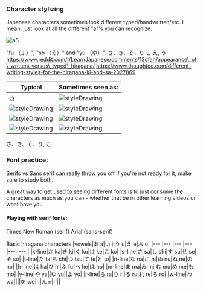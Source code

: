 ### Character stylizing

Japanese characters sometimes look different typed/handwritten/etc. I mean, just look at all the different "a"'s you can recognize:

![aS](https://upload.wikimedia.org/wikipedia/commons/thumb/4/40/A-small_glyphs.svg/586px-A-small_glyphs.svg.png)

"fu （ふ）", "so （そ）" and "yu （ゆ）". さ、き、そ、り こ え, う
https://www.reddit.com/r/LearnJapanese/comments/13cfah/appearance\_of\_written\_versus\_typed\_hiragana/
https://www.thoughtco.com/different-writing-styles-for-the-hiragana-ki-and-sa-2027869

| Typical                                                                                                | Sometimes seen as:                                                                                                         |
| ------------------------------------------------------------------------------------------------------ | -------------------------------------------------------------------------------------------------------------------------- |
| さ                                                                                                     | ![styleDrawing](https://1.bp.blogspot.com/-VxXW7jKyRTM/Ti8P11ihgmI/AAAAAAAAABM/sj04z9ToyZg/s1600/SA.JPG)                   |
| ![styleDrawing](https://cdn.glitch.global/5242095f-0107-4b06-9c06-7ae5e31ffd4e/ri.jpg?v=1704903773999) | ![styleDrawing](https://cdn.glitch.global/5242095f-0107-4b06-9c06-7ae5e31ffd4e/Hiragana_letter_Ri.svg.png?v=1704854293605) |
| ![styleDrawing](https://upload.wikimedia.org/wikipedia/commons/c/c5/Hiragana_letter_So.svg)            | ![styleDrawing](https://upload.wikimedia.org/wikipedia/commons/thumb/e/e8/Hiragana_so.png/180px-Hiragana_so.png)           |
| ![styleDrawing](https://upload.wikimedia.org/wikipedia/commons/thumb/f/f9/Hiragana_letter_Ko.svg/800px-Hiragana_letter_Ko.svg.png)            | ![styleDrawing](https://images-wixmp-ed30a86b8c4ca887773594c2.wixmp.com/f/af6bc2c2-93ca-4fac-b364-830c3ecca9aa/dczzvdw-4751ecb4-128c-4d57-b807-741243ec3792.jpg?token=eyJ0eXAiOiJKV1QiLCJhbGciOiJIUzI1NiJ9.eyJzdWIiOiJ1cm46YXBwOjdlMGQxODg5ODIyNjQzNzNhNWYwZDQxNWVhMGQyNmUwIiwiaXNzIjoidXJuOmFwcDo3ZTBkMTg4OTgyMjY0MzczYTVmMGQ0MTVlYTBkMjZlMCIsIm9iaiI6W1t7InBhdGgiOiJcL2ZcL2FmNmJjMmMyLTkzY2EtNGZhYy1iMzY0LTgzMGMzZWNjYTlhYVwvZGN6enZkdy00NzUxZWNiNC0xMjhjLTRkNTctYjgwNy03NDEyNDNlYzM3OTIuanBnIn1dXSwiYXVkIjpbInVybjpzZXJ2aWNlOmZpbGUuZG93bmxvYWQiXX0.Q6vhZ-T_kLv0eN-2xaBxS_4LmQsD7qZdeiyRfrkcOHw)           |


さ、き、そ、り, こ

### Font practice:

Serifs vs Sans serif can really throw you off if you're not ready for it, make sure to study both. 

A great way to get used to seeing different fonts is to just consume the characters as much as you can - whether that be in other learning videos or what have you

#### Playing with serif fonts:

Times New Roman (serif) Arial (sans-serif)

Basic hiragana characters
|vowels|あ a|い i|う u|え e|お o|
|--- |--- |--- |--- |--- |--- |
|k-line|か ka|き ki|く ku|け ke|こ ko|
|s-line|さ sa|し shi|す su|せ se|そ so|
|t-line|た ta|ち chi|つ tsu|て te|と to|
|n-line|な na|に ni|ぬ nu|ね ne|の no|
|h-line|は ha|ひ hi|ふ fu|へ he|ほ ho|
|m-line|ま ma|み mi|む mu|め me|も mo|
|y-line|や ya||ゆ yu||よ yo|
|r-line|ら ra|り ri|る ru|れ re|ろ ro|
|w-line|わ wa||||を wo|
||ん n|||||